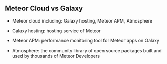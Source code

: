 ## Meteor Cloud vs Galaxy
- Meteor cloud including: Galaxy hosting, Meteor APM, Atmosphere

- Galaxy hosting: hosting service of Meteor
- Meteor APM: performance monitoring tool for Meteor apps on Galaxy
- Atmosphere: the community library of open source packages built and used by thousands of Meteor Developers

